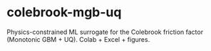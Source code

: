 # colebrook-mgb-uq
Physics-constrained ML surrogate for the Colebrook friction factor (Monotonic GBM + UQ). Colab + Excel + figures.
